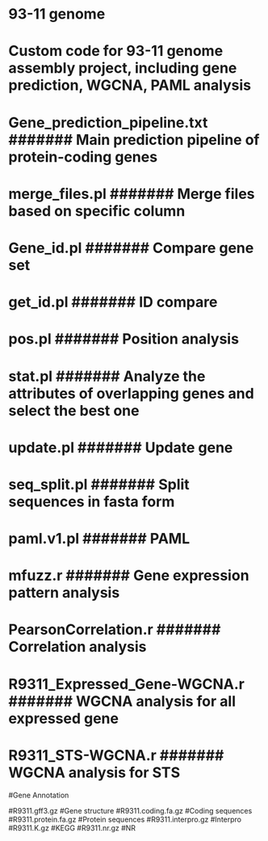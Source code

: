 # 93-11 genome

# Custom code for 93-11 genome assembly project, including gene prediction, WGCNA, PAML analysis

# Gene_prediction_pipeline.txt	####### Main prediction pipeline of protein-coding genes
# merge_files.pl				####### Merge files based on specific column
# Gene_id.pl  					####### Compare gene set
# get_id.pl 					####### ID compare
# pos.pl						####### Position analysis
# stat.pl						####### Analyze the attributes of overlapping genes and select the best one
# update.pl						####### Update gene
# seq_split.pl					####### Split sequences in fasta form
# paml.v1.pl					####### PAML 
# mfuzz.r 						####### Gene expression pattern analysis
# PearsonCorrelation.r 			####### Correlation analysis
# R9311_Expressed_Gene-WGCNA.r	####### WGCNA analysis for all expressed gene
# R9311_STS-WGCNA.r				####### WGCNA analysis for STS


#Gene Annotation

#R9311.gff3.gz			#Gene structure
#R9311.coding.fa.gz		#Coding sequences
#R9311.protein.fa.gz	#Protein sequences
#R9311.interpro.gz		#Interpro
#R9311.K.gz				#KEGG
#R9311.nr.gz			#NR 

